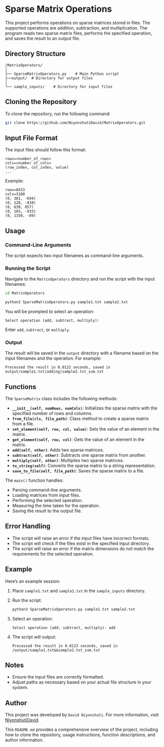 # Sparse Matrix Operations

This project performs operations on sparse matrices stored in files. The supported operations are addition, subtraction, and multiplication. The program reads two sparse matrix files, performs the specified operation, and saves the result to an output file.

## Directory Structure

```
/MatrixOperators/
│
├── SparseMatrixOperators.py    # Main Python script
├──output/  # Directory for output files
│
└── sample_inputs/    # Directory for input files
```

## Cloning the Repository

To clone the repository, run the following command:

```bash
git clone https://github.com/NiyonshutiDavid/MatrixOperators.git
```
## Input File Format

The input files should follow this format:

```
rows=<number_of_rows>
cols=<number_of_cols>
(row_index, col_index, value)
...
```

Example:

```
rows=8433
cols=3180
(0, 381, -694)
(0, 128, -838)
(0, 639, 857)
(0, 165, -933)
(0, 1350, -89)
```

## Usage

### Command-Line Arguments

The script expects two input filenames as command-line arguments.

### Running the Script

Navigate to the `MatrixOperators` directory and run the script with the input filenames:
```bash
cd MatrixOperators
```

```bash
python3 SparseMatrixOperators.py sample1.txt sample2.txt
```

You will be prompted to select an operation:

```
Select operation (add, subtract, multiply):
```

Enter `add`, `subtract`, or `multiply`.

### Output

The result will be saved in the `output` directory with a filename based on the input filenames and the operation. For example:

```
Processed the result in 0.0123 seconds, saved in output/sample1.txt|adding|sample2.txt_sum.txt
```

## Functions

The `SparseMatrix` class includes the following methods:

- **`__init__(self, numRows, numCols)`**: Initializes the sparse matrix with the specified number of rows and columns.
- **`from_file(cls, file_path)`**: Class method to create a sparse matrix from a file.
- **`set_element(self, row, col, value)`**: Sets the value of an element in the matrix.
- **`get_element(self, row, col)`**: Gets the value of an element in the matrix.
- **`add(self, other)`**: Adds two sparse matrices.
- **`subtract(self, other)`**: Subtracts one sparse matrix from another.
- **`multiply(self, other)`**: Multiplies two sparse matrices.
- **`to_string(self)`**: Converts the sparse matrix to a string representation.
- **`save_to_file(self, file_path)`**: Saves the sparse matrix to a file.

The `main()` function handles:

- Parsing command-line arguments.
- Loading matrices from input files.
- Performing the selected operation.
- Measuring the time taken for the operation.
- Saving the result to the output file.

## Error Handling

- The script will raise an error if the input files have incorrect formats.
- The script will check if the files exist in the specified input directory.
- The script will raise an error if the matrix dimensions do not match the requirements for the selected operation.

## Example

Here’s an example session:

1. Place `sample1.txt` and `sample2.txt` in the `sample_inputs` directory.

2. Run the script:

    ```bash
    python3 SparseMatrixOperators.py sample1.txt sample2.txt
    ```

3. Select an operation:

    ```
    Select operation (add, subtract, multiply): add
    ```

4. The script will output:

    ```
    Processed the result in 0.0123 seconds, saved in /output/sample1.txt&&sample2.txt_sum.txt
    ```

## Notes

- Ensure the input files are correctly formatted.
- Adjust paths as necessary based on your actual file structure in your system.

## Author

This project was developed by `David Niyonshuti`. For more information, visit [NiyonshutiDavid](https://github.com/NiyonshutiDavid).

This `README.md` provides a comprehensive overview of the project, including how to clone the repository, usage instructions, function descriptions, and author information.
